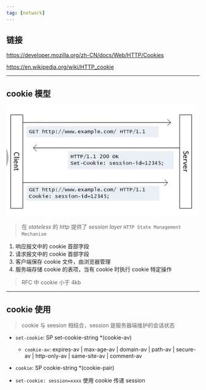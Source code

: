 ```yaml
---
tag: [network]
---
```


## 链接

https://developer.mozilla.org/zh-CN/docs/Web/HTTP/Cookies

https://en.wikipedia.org/wiki/HTTP_cookie

---

## cookie 模型

![cookie](./assets/cookie.png)

> 在 _stateless_ 的 _http_ 提供了 _session layer_ `HTTP State Management Mechanism`

1. 响应报文中的 cookie 首部字段
2. 请求报文中的 cookie 首部字段
3. 客户端保存 cookie 文件，由浏览器管理
4. 服务端存储 cookie 的表项，当有 cookie 时执行 cookie 特定操作

> RFC 中 cookie 小于 4kb

---

## cookie 使用

> cookie 与 seesion 相结合，session 是服务器端维护的会话状态

- `set-cookie`: SP set-cookie-string \*(cookie-av)

  - `cookie-av`: expires-av | max-age-av | domain-av | path-av | secure-av | http-only-av | same-site-av | comment-av

- `cookie`: SP cookie-string \*(cookie-pair)

- `set-cookie: session=xxxx` 使用 cookie 传递 session
